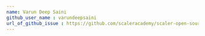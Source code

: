 ```yaml
---
name: Varun Deep Saini
github_user_name : varundeepsaini
url_of_github_issue : https://github.com/scaleracademy/scaler-open-source-september-challenge/issues/520
---
```

